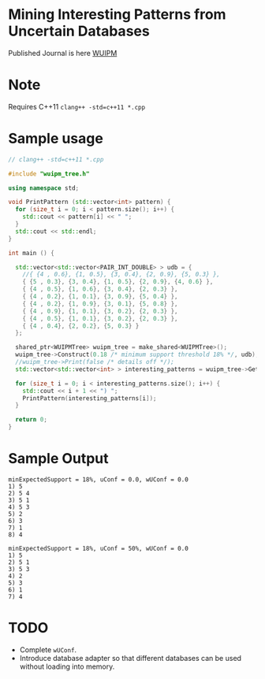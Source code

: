 # Mining Interesting Patterns from Uncertain Databases
Published Journal is here [WUIPM](http://www.sciencedirect.com/science/article/pii/S0020025516301487)

# Note
Requires C++11
`clang++ -std=c++11 *.cpp`

# Sample usage
```cpp
// clang++ -std=c++11 *.cpp

#include "wuipm_tree.h"

using namespace std;

void PrintPattern (std::vector<int> pattern) {
  for (size_t i = 0; i < pattern.size(); i++) {
    std::cout << pattern[i] << " ";
  }
  std::cout << std::endl;
}

int main () {

  std::vector<std::vector<PAIR_INT_DOUBLE> > udb = {
    //{ {4 , 0.6}, {1, 0.5}, {3, 0.4}, {2, 0.9}, {5, 0.3} },
    { {5 , 0.3}, {3, 0.4}, {1, 0.5}, {2, 0.9}, {4, 0.6} },
    { {4 , 0.5}, {1, 0.6}, {3, 0.4}, {2, 0.3} },
    { {4 , 0.2}, {1, 0.1}, {3, 0.9}, {5, 0.4} },
    { {4 , 0.2}, {1, 0.9}, {3, 0.1}, {5, 0.8} },
    { {4 , 0.9}, {1, 0.1}, {3, 0.2}, {2, 0.3} },
    { {4 , 0.5}, {1, 0.1}, {3, 0.2}, {2, 0.3} },
    { {4 , 0.4}, {2, 0.2}, {5, 0.3} }
  };

  shared_ptr<WUIPMTree> wuipm_tree = make_shared<WUIPMTree>();
  wuipm_tree->Construct(0.18 /* minimum support threshold 18% */, udb);
  //wuipm_tree->Print(false /* details off */);
  std::vector<std::vector<int> > interesting_patterns = wuipm_tree->GetInterestingPatterns();

  for (size_t i = 0; i < interesting_patterns.size(); i++) {
    std::cout << i + 1 << ") ";
    PrintPattern(interesting_patterns[i]);
  }

  return 0;
}
```
# Sample Output
```
minExpectedSupport = 18%, uConf = 0.0, wUConf = 0.0
1) 5
2) 5 4
3) 5 1
4) 5 3
5) 2
6) 3
7) 1
8) 4

minExpectedSupport = 18%, uConf = 50%, wUConf = 0.0
1) 5
2) 5 1
3) 5 3
4) 2
5) 3
6) 1
7) 4

```

# TODO
* Complete `wUConf`.
* Introduce database adapter so that different databases can be used without loading into memory.
